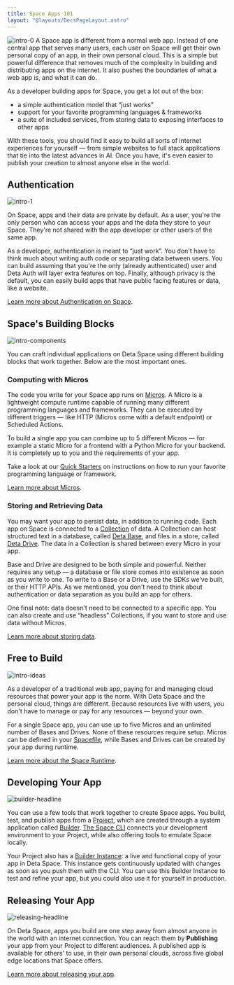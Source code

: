 ```yaml
---
title: Space Apps 101
layout: "@layouts/DocsPageLayout.astro"
---
```

![intro-0](/docs_assets/build/app-anatomy.svg)
A Space app is different from a normal web app. Instead of one central app that serves many users, each user on Space will get their own personal copy of an app, in their own personal cloud. This is a simple but powerful difference that removes much of the complexity in building and distributing apps on the internet. It also pushes the boundaries of what a web app is, and what it can do.

As a developer building apps for Space, you get a lot out of the box:

- a simple authentication model that “just works”
- support for your favorite programming languages & frameworks
- a suite of included services, from storing data to exposing interfaces to other apps

With these tools, you should find it easy to build all sorts of internet experiences for yourself — from simple websites to full stack applications that tie into the latest advances in AI. Once you have, it's even easier to publish your creation to almost anyone else in the world.

## Authentication

![intro-1](/docs_assets/use/space-apps-headline.png)

On Space, apps and their data are private by default. As a user, you're the only person who can access your apps and the data they store to your Space. They're not shared with the app developer or other users of the same app.

As a developer, authentication is meant to “just work”. You don't have to think much about writing auth code or separating data between users. You can build assuming that you're the only (already authenticated) user and Deta Auth will layer extra features on top. Finally, although privacy is the default, you can easily build apps that have public facing features or data, like a website.

[Learn more about Authentication on Space](/docs/en/build/fundamentals/the-space-runtime/authentication).

## Space's Building Blocks

![intro-components](/docs_assets/build/intro-components.png)

You can craft individual applications on Deta Space using different building blocks that work together. Below are the most important ones.

### Computing with Micros

The code you write for your Space app runs on [Micros](/docs/en/build/fundamentals/the-space-runtime/micros). A Micro is a lightweight compute runtime capable of running many different programming languages and frameworks. They can be executed by different triggers — like HTTP (Micros come with a default endpoint) or Scheduled Actions.

To build a single app you can combine up to 5 different Micros — for example a static Micro for a frontend with a Python Micro for your backend. It is completely up to you and the requirements of your app.

Take a look at our [Quick Starters](/docs/en/build/quick-starts) on instructions on how to run your favorite programming language or framework.

[Learn more about Micros](/docs/en/build/fundamentals/the-space-runtime/micros).

### Storing and Retrieving Data

You may want your app to persist data, in addition to running code. Each app on Space is connected to a [Collection](/docs/en/build/fundamentals/data-storage#collections) of data. A Collection can host structured text in a database, called [Deta Base](/docs/en/build/fundamentals/data-storage#deta-base), and files in a store, called [Deta Drive](/docs/en/build/fundamentals/data-storage#deta-drive). The data in a Collection is shared between every Micro in your app.

Base and Drive are designed to be both simple and powerful. Neither requires any setup — a database or file store comes into existence as soon as you write to one. To write to a Base or a Drive, use the SDKs we've built, or their HTTP APIs. As we mentioned, you don't need to think about authentication or data separation as you build an app for others.

One final note: data doesn't need to be connected to a specific app. You can also create and use “headless” Collections, if you want to store and use data without Micros.

[Learn more about storing data](/docs/en/build/fundamentals/data-storage).

## Free to Build

![intro-ideas](/docs_assets/build/intro-ideas.png)

As a developer of a traditional web app, paying for and managing cloud resources that power your app is the norm. With Deta Space and the personal cloud, things are different. Because resources live with users, you don't have to manage or pay for any resources — beyond your own.

For a single Space app, you can use up to five Micros and an unlimited number of Bases and Drives. None of these resources require setup. Micros can be defined in your [Spacefile](/docs/en/build/reference/spacefile), while Bases and Drives can be created by your app during runtime.

[Learn more about the Space Runtime](/docs/en/build/fundamentals/the-space-runtime).

## Developing Your App

![builder-headline](/docs_assets/build/builder-headline.png)

You can use a few tools that work together to create Space apps. You build, test, and publish apps from a [Project](/docs/en/build/fundamentals/development/projects), which are created through a system application called [Builder](/docs/en/build/fundamentals/development/builder). [The Space CLI](/docs/en/build/fundamentals/space-cli) connects your development environment to your Project, while also offering tools to emulate Space locally.

Your Project also has a [Builder Instance](/docs/en/build/fundamentals/development/local-development): a live and functional copy of your app in Deta Space. This instance gets continuously updated with changes as soon as you push them with the CLI. You can use this Builder Instance to test and refine your app, but you could also use it for yourself in production.

## Releasing Your App

![releasing-headline](/docs_assets/publish/releasing-headline.png)

On Deta Space, apps you build are one step away from almost anyone in the world with an internet connection. You can reach them by **Publishing** your app from your Project to different audiences. A published app is available for others' to use, in their own personal clouds, across five global edge locations that Space offers.

[Learn more about releasing your app](/docs/en/publish).